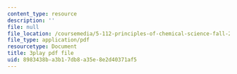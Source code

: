 ```yaml
---
content_type: resource
description: ''
file: null
file_location: /coursemedia/5-112-principles-of-chemical-science-fall-2005/8983438ba3b17db8a35e8e2d40371af5_ZRxwArdDnac.pdf
file_type: application/pdf
resourcetype: Document
title: 3play pdf file
uid: 8983438b-a3b1-7db8-a35e-8e2d40371af5
---
```

